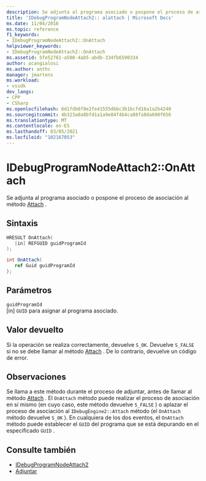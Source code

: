 ```yaml
---
description: Se adjunta al programa asociado o pospone el proceso de asociación al método Attach.
title: 'IDebugProgramNodeAttach2:: alattach | Microsoft Docs'
ms.date: 11/04/2016
ms.topic: reference
f1_keywords:
- IDebugProgramNodeAttach2::OnAttach
helpviewer_keywords:
- IDebugProgramNodeAttach2::OnAttach
ms.assetid: 5fe52761-a508-4ab5-abdb-334fb6590334
author: acangialosi
ms.author: anthc
manager: jmartens
ms.workload:
- vssdk
dev_langs:
- CPP
- CSharp
ms.openlocfilehash: 6d1fdb6f0e2fe41555dbbc3b1bcfd16a1a2b4240
ms.sourcegitcommit: 4b323a8a8bfd1a1a9e84f4b4ca88fa8da690f656
ms.translationtype: MT
ms.contentlocale: es-ES
ms.lasthandoff: 03/05/2021
ms.locfileid: "102167053"
---
```

# <a name="idebugprogramnodeattach2onattach"></a>IDebugProgramNodeAttach2::OnAttach
Se adjunta al programa asociado o pospone el proceso de asociación al método [Attach](../../../extensibility/debugger/reference/idebugengine2-attach.md) .

## <a name="syntax"></a>Sintaxis

```cpp
HRESULT OnAttach(
   [in] REFGUID guidProgramId
);
```

```csharp
int OnAttach(
   ref Guid guidProgramId
};
```

## <a name="parameters"></a>Parámetros
`guidProgramId`\
[in] `GUID` para asignar al programa asociado.

## <a name="return-value"></a>Valor devuelto
 Si la operación se realiza correctamente, devuelve `S_OK`. Devuelve `S_FALSE` si no se debe llamar al método [Attach](../../../extensibility/debugger/reference/idebugengine2-attach.md) . De lo contrario, devuelve un código de error.

## <a name="remarks"></a>Observaciones
 Se llama a este método durante el proceso de adjuntar, antes de llamar al método [Attach](../../../extensibility/debugger/reference/idebugengine2-attach.md) . El `OnAttach` método puede realizar el proceso de asociación en sí mismo (en cuyo caso, este método devuelve `S_FALSE` ) o aplazar el proceso de asociación al `IDebugEngine2::Attach` método (el `OnAttach` método devuelve `S_OK` ). En cualquiera de los dos eventos, el `OnAttach` método puede establecer el `GUID` del programa que se está depurando en el especificado `GUID` .

## <a name="see-also"></a>Consulte también
- [IDebugProgramNodeAttach2](../../../extensibility/debugger/reference/idebugprogramnodeattach2.md)
- [Adjuntar](../../../extensibility/debugger/reference/idebugengine2-attach.md)
